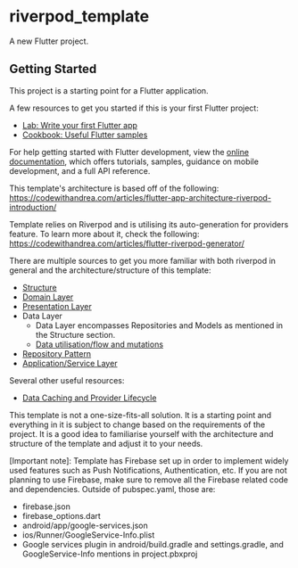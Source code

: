 # riverpod_template

A new Flutter project.

## Getting Started

This project is a starting point for a Flutter application.

A few resources to get you started if this is your first Flutter project:

- [Lab: Write your first Flutter app](https://docs.flutter.dev/get-started/codelab)
- [Cookbook: Useful Flutter samples](https://docs.flutter.dev/cookbook)

For help getting started with Flutter development, view the
[online documentation](https://docs.flutter.dev/), which offers tutorials,
samples, guidance on mobile development, and a full API reference.

This template's architecture is based off of the
following: https://codewithandrea.com/articles/flutter-app-architecture-riverpod-introduction/

Template relies on Riverpod and is utilising its auto-generation for providers feature. To learn
more about it, check the following: https://codewithandrea.com/articles/flutter-riverpod-generator/

There are multiple sources to get you more familiar with both riverpod in general and the
architecture/structure of this template:

- [Structure](https://codewithandrea.com/articles/flutter-project-structure/)
- [Domain Layer](https://codewithandrea.com/articles/flutter-app-architecture-domain-model/)
- [Presentation Layer](https://codewithandrea.com/articles/flutter-presentation-layer/)
- Data Layer
  - Data Layer encompasses Repositories and Models as mentioned in the Structure section.
  - [Data utilisation/flow and mutations](https://codewithandrea.com/articles/data-mutations-riverpod/)
- [Repository Pattern](https://codewithandrea.com/articles/flutter-repository-pattern/)
- [Application/Service
  Layer](https://codewithandrea.com/articles/flutter-app-architecture-application-layer/)

Several other useful resources:

- [Data Caching and Provider
  Lifecycle](https://codewithandrea.com/articles/flutter-riverpod-data-caching-providers-lifecycle/)

This template is not a one-size-fits-all solution. It is a starting point and
everything in it is subject to change based on the requirements of the project. It is a good idea to
familiarise yourself with the architecture and structure of the template and adjust it to your
needs.

[Important note]: Template has Firebase set up in order to implement widely used features such as
Push Notifications, Authentication, etc. If you are not planning to use Firebase, make sure to
remove all the Firebase related code and dependencies. Outside of pubspec.yaml, those are:

- firebase.json
- firebase_options.dart
- android/app/google-services.json
- ios/Runner/GoogleService-Info.plist
- Google services plugin in android/build.gradle and settings.gradle, and GoogleService-Info
  mentions in project.pbxproj
